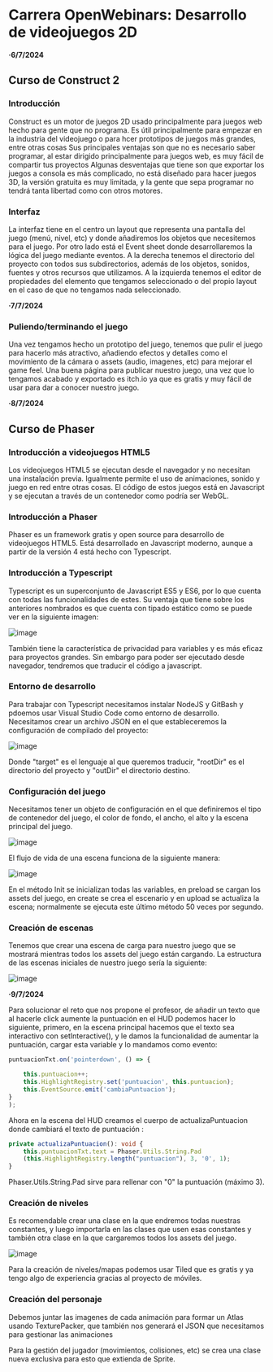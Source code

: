 # Carrera OpenWebinars: Desarrollo de videojuegos 2D

__·6/7/2024__

## Curso de Construct 2

### Introducción

Construct es un motor de juegos 2D usado principalmente para juegos web hecho para gente que no programa.
Es útil principalmente para empezar en la industria del videojuego o para hcer prototipos de juegos más grandes, entre otras cosas
Sus principales ventajas son que no es necesario saber programar, al estar dirigido principalmente para juegos web, es muy fácil de compartir tus proyectos
Algunas desventajas que tiene son que exportar los juegos a consola es más complicado, no está diseñado para hacer juegos 3D, la versión gratuita es muy limitada, y la gente que sepa programar no tendrá tanta libertad como con otros motores.

### Interfaz

La interfaz tiene en el centro un layout que representa una pantalla del juego (menú, nivel, etc) y donde añadiremos los objetos que necesitemos para el juego. Por otro lado está el Event sheet donde desarrollaremos la lógica del juego mediante eventos. A la derecha tenemos el directorio del proyecto con todos sus subdirectorios, además de los objetos, sonidos, fuentes y otros recursos que utilizamos. A la izquierda tenemos el editor de propiedades del elemento que tengamos seleccionado o del propio layout en el caso de que no tengamos nada seleccionado.

__·7/7/2024__

### Puliendo/terminando el juego

Una vez tengamos hecho un prototipo del juego, tenemos que pulir el juego para hacerlo más atractivo, añadiendo efectos y detalles como el movimiento de la cámara o assets (audio, imagenes, etc) para mejorar el game feel.
Una buena página para publicar nuestro juego, una vez que lo tengamos acabado y exportado es itch.io ya que es gratis y muy fácil de usar para dar a conocer nuestro juego.

__·8/7/2024__

## Curso de Phaser

### Introducción a videojuegos HTML5

Los videojuegos HTML5 se ejecutan desde el navegador y no necesitan una instalación previa. Igualmente permite el uso de animaciones, sonido y juego en red entre otras cosas. El código de estos juegos está en Javascript y se ejecutan a través de un contenedor como podría ser WebGL.

### Introducción a Phaser

Phaser es un framework gratis y open source para desarrollo de videojuegos HTML5. Está desarrollado en Javascript moderno, aunque a partir de la versión 4 está hecho con Typescript.

### Introducción a Typescript

Typescript es un superconjunto de Javascript ES5 y ES6, por lo que cuenta con todas las funcionalidades de estes. Su ventaja que tiene sobre los anteriores nombrados es que cuenta con tipado estático como se puede ver en la siguiente imagen:

![image](https://github.com/Alex87777777/Carrera-OpenWebinars/assets/160547234/5627cec6-f050-4aa2-a11c-766335f28403)

También tiene la característica de privacidad para variables y es más eficaz para proyectos grandes. Sin embargo para poder ser ejecutado desde navegador, tendremos que traducir el código a javascript.

### Entorno de desarrollo 

Para trabajar con Typescript necesitamos instalar NodeJS y GitBash y pdoemos usar Visual Studio Code como entorno de desarrollo. Necesitamos crear un archivo JSON en el que estableceremos la configuración de compilado del proyecto:

![image](https://github.com/Alex87777777/Carrera-OpenWebinars/assets/160547234/0d36699a-e94b-462e-bc84-8e5682fa3bef)

Donde "target" es el lenguaje al que queremos traducir, "rootDir" es el directorio del proyecto y "outDir" el directorio destino.

### Configuración del juego

Necesitamos tener un objeto de configuración en el que definiremos el tipo de contenedor del juego, el color de fondo, el ancho, el alto y la escena principal del juego.

![image](https://github.com/Alex87777777/Carrera-OpenWebinars/assets/160547234/6424250c-2a0c-4d25-a505-5fe14aa4c704)

El flujo de vida de una escena funciona de la siguiente manera:

![image](https://github.com/Alex87777777/Carrera-OpenWebinars/assets/160547234/8d277dd3-f80f-4f35-87eb-a6b59fe2017e)

En el método Init se inicializan todas las variables, en preload se cargan los assets del juego, en create se crea el escenario y en upload se actualiza la escena; normalmente se ejecuta este último método 50 veces por segundo.

### Creación de escenas

Tenemos que crear una escena de carga para nuestro juego que se mostrará mientras todos los assets del juego están cargando.
La estructura de las escenas iniciales de nuestro juego sería la siguiente:

![image](https://github.com/Alex87777777/Carrera-OpenWebinars/assets/160547234/b74eb9bf-ffc3-41a3-af95-58148a9cce39)

__·9/7/2024__

Para solucionar el reto que nos propone el profesor, de añadir un texto que al hacerle click aumente la puntuación en el HUD podemos hacer lo siguiente, primero, en la escena principal hacemos que el texto sea interactivo con setInteractive(), y le damos la funcionalidad de aumentar la puntuación, cargar esta variable y lo mandamos como evento:

```typescript
puntuacionTxt.on('pointerdown', () => {

    this.puntuacion++;
    this.HighlightRegistry.set('puntuacion', this.puntuacion);
    this.EventSource.emit('cambiaPuntuacion');
}
);
```
Ahora en la escena del HUD creamos el cuerpo de actualizaPuntuacion donde cambiará el texto de puntuación :

```typescript
private actualizaPuntuacion(): void {
    this.puntuacionTxt.text = Phaser.Utils.String.Pad
    (this.HighlightRegistry.length("puntuacion"), 3, '0', 1);
}
```
Phaser.Utils.String.Pad sirve para rellenar con "0" la puntuación (máximo 3).

### Creación de niveles

Es recomendable crear una clase en la que endremos todas nuestras constantes, y luego importarla en las clases que usen esas constantes y también otra clase en la que cargaremos todos los assets del juego.

![image](https://github.com/Alex87777777/Carrera-OpenWebinars/assets/160547234/cd751c16-0292-49f1-aab9-c938e09726b2)

Para la creación de niveles/mapas podemos usar Tiled que es gratis y ya tengo algo de experiencia gracias al proyecto de móviles.

### Creación del personaje

Debemos juntar las imagenes de cada animación para formar un Atlas usando TexturePacker, que también nos generará el JSON que necesitamos para gestionar las animaciones

Para la gestión del jugador (movimientos, colisiones, etc) se crea una clase nueva exclusiva para esto que extienda de Sprite.
